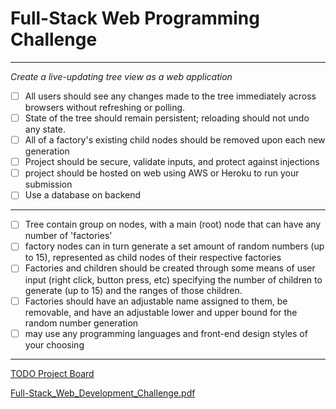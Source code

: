 # Full-Stack Web Programming Challenge

---

*Create a live-updating tree view as a web application*

- [ ]  All users should see any changes made to the tree immediately across browsers without refreshing or polling.
- [ ]  State of the tree should remain persistent; reloading should not undo any state.
- [ ]  All of a factory's existing child nodes should be removed upon each new generation
- [ ]  Project should be secure, validate inputs, and protect against injections
- [ ]  project should be hosted on web using AWS or Heroku to run your submission
- [ ]  Use a database on backend

---

- [ ]  Tree contain group on nodes, with a main (root) node that can have any number of 'factories'
- [ ]  factory nodes can in turn generate a set amount of random numbers (up to 15), represented as child nodes of their respective factories
- [ ]  Factories and children should be created through some means of user input (right click, button press, etc) specifying the number of children to generate (up to 15) and the ranges of those children.
- [ ]  Factories should have an adjustable name assigned to them, be removable, and have an adjustable lower and upper bound for the random number generation
- [ ]  may use any programming languages and front-end design styles of your choosing

---

[TODO Project Board](https://www.notion.so/47bdf3e05a594d8c9601d67cc4610c18)

[Full-Stack_Web_Development_Challenge.pdf](https://drive.google.com/file/d/0B5z9L-QVWgSzTnBodFdtUGdjT2lfa0hrQWN1aU5uSTRhVnFB/view?usp=drivesdk)